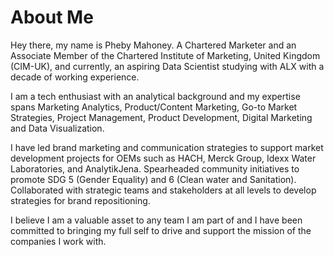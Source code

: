 # About Me
Hey there, my name is Pheby Mahoney. A Chartered Marketer and an Associate Member of the Chartered Institute of Marketing, United Kingdom (CIM-UK), and currently, an aspiring Data Scientist studying with ALX with a decade of working experience.

I am a tech enthusiast with an analytical background and my expertise spans Marketing Analytics, Product/Content Marketing, Go-to Market Strategies, Project Management, Product Development, Digital Marketing and Data Visualization.

I have led brand marketing and communication strategies to support market development projects for OEMs such as HACH, Merck Group, Idexx Water Laboratories, and AnalytikJena. Spearheaded community initiatives to promote SDG 5 (Gender Equality) and 6 (Clean water and Sanitation). Collaborated with strategic teams and stakeholders at all levels to develop strategies for brand repositioning.

I believe I am a valuable asset to any team I am part of and I have been committed to bringing my full self to drive and support the mission of the companies I work with.
